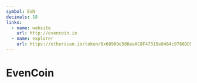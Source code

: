 ```yaml
---
symbol: EVN
decimals: 18
links:
  - name: website
    url: http://evencoin.io
  - name: explorer
    url: https://etherscan.io/token/0x68909e586eeAC8F47315e84B4c9788DD54Ef65Bb
---
```


# EvenCoin
